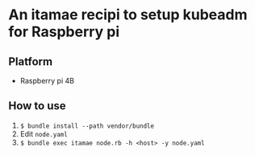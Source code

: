# An itamae recipi to setup kubeadm for Raspberry pi

## Platform

- Raspberry pi 4B

## How to use

1. `$ bundle install --path vendor/bundle`
2. Edit `node.yaml`
3. `$ bundle exec itamae node.rb -h <host> -y node.yaml`

